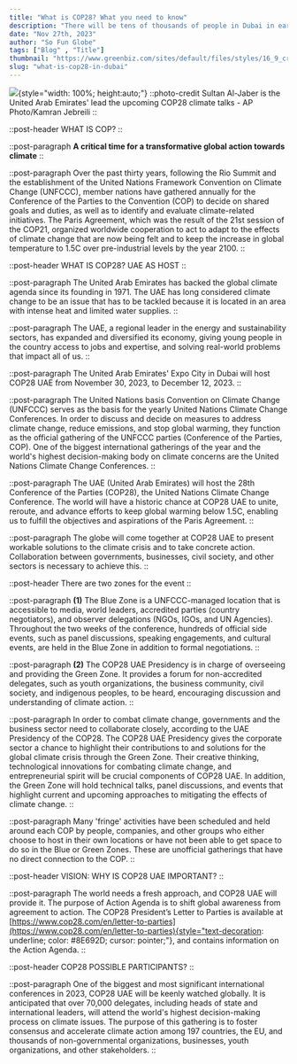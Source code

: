 ```yaml
---
title: "What is COP28? What you need to know"
description: "There will be tens of thousands of people in Dubai in early December for COP28, the United Nations' annual climate summit."
date: "Nov 27th, 2023"
author: "So Fun Globe"
tags: ["Blog" , "Title"]
thumbnail: "https://www.greenbiz.com/sites/default/files/styles/16_9_cropped/public/2023-10/COP28-hero.jpg?itok=D4GDajCG"
slug: "what-is-cop28-in-dubai"
---
```


![](https://static.euronews.com/articles/stories/07/59/67/08/1920x1280_cmsv2_ca2483e6-9b19-5696-b6d6-36a7147c35b4-7596708.jpg){style="width: 100%; height:auto;"}
::photo-credit
Sultan Al-Jaber is the United Arab Emirates' lead the upcoming COP28 climate talks - AP Photo/Kamran Jebreili
::

<!-- SECTION -->
::post-header
WHAT IS COP?
::

::post-paragraph
**A critical time for a transformative global action towards climate**
::

::post-paragraph
Over the past thirty years, following the Rio Summit and the establishment of the United Nations Framework Convention on Climate Change (UNFCCC), member nations have gathered annually for the Conference of the Parties to the Convention (COP) to decide on shared goals and duties, as well as to identify and evaluate climate-related initiatives. The Paris Agreement, which was the result of the 21st session of the COP21, organized worldwide cooperation to act to adapt to the effects of climate change that are now being felt and to keep the increase in global temperature to 1.5C over pre-industrial levels by the year 2100.
::

<!-- SECTION -->
::post-header
WHAT IS COP28? UAE AS HOST
::

::post-paragraph
The United Arab Emirates has backed the global climate agenda since its founding in 1971. The UAE has long considered climate change to be an issue that has to be tackled because it is located in an area with intense heat and limited water supplies.
::

::post-paragraph
The UAE, a regional leader in the energy and sustainability sectors, has expanded and diversified its economy, giving young people in the country access to jobs and expertise, and solving real-world problems that impact all of us.
::

::post-paragraph
The United Arab Emirates' Expo City in Dubai will host COP28 UAE from November 30, 2023, to December 12, 2023. 
::

::post-paragraph
The United Nations basis Convention on Climate Change (UNFCCC) serves as the basis for the yearly United Nations Climate Change Conferences. In order to discuss and decide on measures to address climate change, reduce emissions, and stop global warming, they function as the official gathering of the UNFCCC parties (Conference of the Parties, COP). One of the biggest international gatherings of the year and the world's highest decision-making body on climate concerns are the United Nations Climate Change Conferences.
::

::post-paragraph
The UAE (United Arab Emirates) will host the 28th Conference of the Parties (COP28), the United Nations Climate Change Conference. The world will have a historic chance at COP28 UAE to unite, reroute, and advance efforts to keep global warming below 1.5C, enabling us to fulfill the objectives and aspirations of the Paris Agreement.
::

::post-paragraph
The globe will come together at COP28 UAE to present workable solutions to the climate crisis and to take concrete action. Collaboration between governments, businesses, civil society, and other sectors is necessary to achieve this.
::

::post-header
There are two zones for the event
::

::post-paragraph
**(1)** The Blue Zone is a UNFCCC-managed location that is accessible to media, world leaders, accredited parties (country negotiators), and observer delegations (NGOs, IGOs, and UN Agencies). Throughout the two weeks of the conference, hundreds of official side events, such as panel discussions, speaking engagements, and cultural events, are held in the Blue Zone in addition to formal negotiations. 
::

::post-paragraph
**(2)** The COP28 UAE Presidency is in charge of overseeing and providing the Green Zone. It provides a forum for non-accredited delegates, such as youth organizations, the business community, civil society, and indigenous peoples, to be heard, encouraging discussion and understanding of climate action. 
::

::post-paragraph
In order to combat climate change, governments and the business sector need to collaborate closely, according to the UAE Presidency of the COP28. The COP28 UAE Presidency gives the corporate sector a chance to highlight their contributions to and solutions for the global climate crisis through the Green Zone. Their creative thinking, technological innovations for combating climate change, and entrepreneurial spirit will be crucial components of COP28 UAE. In addition, the Green Zone will hold technical talks, panel discussions, and events that highlight current and upcoming approaches to mitigating the effects of climate change. 
::

::post-paragraph
Many 'fringe' activities have been scheduled and held around each COP by people, companies, and other groups who either choose to host in their own locations or have not been able to get space to do so in the Blue or Green Zones. These are unofficial gatherings that have no direct connection to the COP.
::

::post-header
VISION: WHY IS COP28 UAE IMPORTANT?
::

::post-paragraph
The world needs a fresh approach, and COP28 UAE will provide it. The purpose of Action Agenda is to shift global awareness from agreement to action. The COP28 President’s Letter to Parties is available at [https://www.cop28.com/en/letter-to-parties](https://www.cop28.com/en/letter-to-parties){style="text-decoration: underline; color: #8E692D; cursor: pointer;"},  and contains information on the Action Agenda.
::

::post-header
COP28 POSSIBLE PARTICIPANTS?
::

::post-paragraph
One of the biggest and most significant international conferences in 2023, COP28 UAE will be keenly watched globally. It is anticipated that over 70,000 delegates, including heads of state and international leaders, will attend the world's highest decision-making process on climate issues. The purpose of this gathering is to foster consensus and accelerate climate action among 197 countries, the EU, and thousands of non-governmental organizations, businesses, youth organizations, and other stakeholders.
::